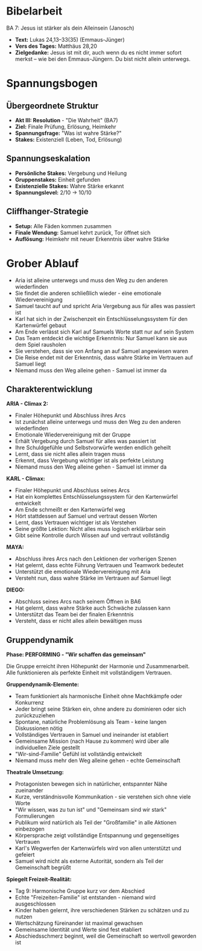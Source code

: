# Bibelarbeit
BA 7: Jesus ist stärker als dein Alleinsein (Janosch)
- **Text:** Lukas 24,13–33(35) (Emmaus-Jünger)
- **Vers des Tages:** Matthäus 28,20
- **Zielgedanke:** Jesus ist mit dir, auch wenn du es nicht immer sofort merkst – wie bei den Emmaus-Jüngern. Du bist nicht allein unterwegs.

# Spannungsbogen

## Übergeordnete Struktur
- **Akt III: Resolution** - "Die Wahrheit" (BA7)
- **Ziel:** Finale Prüfung, Erlösung, Heimkehr
- **Spannungsfrage:** "Was ist wahre Stärke?"
- **Stakes:** Existenziell (Leben, Tod, Erlösung)

## Spannungseskalation
- **Persönliche Stakes:** Vergebung und Heilung
- **Gruppenstakes:** Einheit gefunden
- **Existenzielle Stakes:** Wahre Stärke erkannt
- **Spannungslevel:** 2/10 → 10/10

## Cliffhanger-Strategie
- **Setup:** Alle Fäden kommen zusammen
- **Finale Wendung:** Samuel kehrt zurück, Tor öffnet sich
- **Auflösung:** Heimkehr mit neuer Erkenntnis über wahre Stärke

# Grober Ablauf

- Aria ist alleine unterwegs und muss den Weg zu den anderen wiederfinden
- Sie findet die anderen schließlich wieder - eine emotionale Wiedervereinigung
- Samuel taucht auf und spricht Aria Vergebung aus für alles was passiert ist
- Karl hat sich in der Zwischenzeit ein Entschlüsselungssystem für den Kartenwürfel gebaut
- Am Ende verlässt sich Karl auf Samuels Worte statt nur auf sein System
- Das Team entdeckt die wichtige Erkenntnis: Nur Samuel kann sie aus dem Spiel rausholen
- Sie verstehen, dass sie von Anfang an auf Samuel angewiesen waren
- Die Reise endet mit der Erkenntnis, dass wahre Stärke im Vertrauen auf Samuel liegt
- Niemand muss den Weg alleine gehen - Samuel ist immer da

## Charakterentwicklung

**ARIA - Climax 2:**
- Finaler Höhepunkt und Abschluss ihres Arcs
- Ist zunächst alleine unterwegs und muss den Weg zu den anderen wiederfinden
- Emotionale Wiedervereinigung mit der Gruppe
- Erhält Vergebung durch Samuel für alles was passiert ist
- Ihre Schuldgefühle und Selbstvorwürfe werden endlich geheilt
- Lernt, dass sie nicht alles allein tragen muss
- Erkennt, dass Vergebung wichtiger ist als perfekte Leistung
- Niemand muss den Weg alleine gehen - Samuel ist immer da

**KARL - Climax:**
- Finaler Höhepunkt und Abschluss seines Arcs
- Hat ein komplettes Entschlüsselungssystem für den Kartenwürfel entwickelt
- Am Ende schmeißt er den Kartenwürfel weg
- Hört stattdessen auf Samuel und vertraut dessen Worten
- Lernt, dass Vertrauen wichtiger ist als Verstehen
- Seine größte Lektion: Nicht alles muss logisch erklärbar sein
- Gibt seine Kontrolle durch Wissen auf und vertraut vollständig

**MAYA:**
- Abschluss ihres Arcs nach den Lektionen der vorherigen Szenen
- Hat gelernt, dass echte Führung Vertrauen und Teamwork bedeutet
- Unterstützt die emotionale Wiedervereinigung mit Aria
- Versteht nun, dass wahre Stärke im Vertrauen auf Samuel liegt

**DIEGO:**
- Abschluss seines Arcs nach seinem Öffnen in BA6
- Hat gelernt, dass wahre Stärke auch Schwäche zulassen kann
- Unterstützt das Team bei der finalen Erkenntnis
- Versteht, dass er nicht alles allein bewältigen muss

## Gruppendynamik

**Phase: PERFORMING - "Wir schaffen das gemeinsam"**

Die Gruppe erreicht ihren Höhepunkt der Harmonie und Zusammenarbeit. Alle funktionieren als perfekte Einheit mit vollständigem Vertrauen.

**Gruppendynamik-Elemente:**
- Team funktioniert als harmonische Einheit ohne Machtkämpfe oder Konkurrenz
- Jeder bringt seine Stärken ein, ohne andere zu dominieren oder sich zurückzuziehen
- Spontane, natürliche Problemlösung als Team - keine langen Diskussionen nötig
- Vollständiges Vertrauen in Samuel und ineinander ist etabliert
- Gemeinsame Mission (nach Hause zu kommen) wird über alle individuellen Ziele gestellt
- "Wir-sind-Familie" Gefühl ist vollständig entwickelt
- Niemand muss mehr den Weg alleine gehen - echte Gemeinschaft

**Theatrale Umsetzung:**
- Protagonisten bewegen sich in natürlicher, entspannter Nähe zueinander
- Kurze, verständnisvolle Kommunikation - sie verstehen sich ohne viele Worte
- "Wir wissen, was zu tun ist" und "Gemeinsam sind wir stark" Formulierungen
- Publikum wird natürlich als Teil der "Großfamilie" in alle Aktionen einbezogen
- Körpersprache zeigt vollständige Entspannung und gegenseitiges Vertrauen
- Karl's Wegwerfen der Kartenwürfels wird von allen unterstützt und gefeiert
- Samuel wird nicht als externe Autorität, sondern als Teil der Gemeinschaft begrüßt

**Spiegelt Freizeit-Realität:**
- Tag 9: Harmonische Gruppe kurz vor dem Abschied
- Echte "Freizeiten-Familie" ist entstanden - niemand wird ausgeschlossen
- Kinder haben gelernt, ihre verschiedenen Stärken zu schätzen und zu nutzen
- Wertschätzung füreinander ist maximal gewachsen
- Gemeinsame Identität und Werte sind fest etabliert
- Abschiedsschmerz beginnt, weil die Gemeinschaft so wertvoll geworden ist
